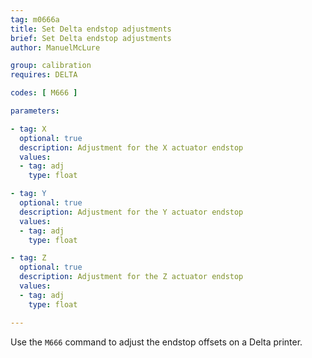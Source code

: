 ```yaml
---
tag: m0666a
title: Set Delta endstop adjustments
brief: Set Delta endstop adjustments
author: ManuelMcLure

group: calibration
requires: DELTA

codes: [ M666 ]

parameters:

- tag: X
  optional: true
  description: Adjustment for the X actuator endstop
  values:
  - tag: adj
    type: float

- tag: Y
  optional: true
  description: Adjustment for the Y actuator endstop
  values:
  - tag: adj
    type: float

- tag: Z
  optional: true
  description: Adjustment for the Z actuator endstop
  values:
  - tag: adj
    type: float

---
```


Use the `M666` command to adjust the endstop offsets on a Delta printer.
